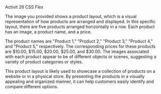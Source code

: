 Activit 26 CSS Flex 

The image you provided shows a product layout, which is a visual representation of how products are arranged and displayed. In this specific layout, there are five products arranged horizontally in a row. Each product has an image, a product name, and a price.

The product names are "Product 1," "Product 2," "Product 3," "Product 4," and "Product 5," respectively. The corresponding prices for these products are $10.00, $15.00, $20.00, $25.00, and $30.00. The images associated with each product appear to be of different objects or scenes, suggesting a variety of product categories or styles.

This product layout is likely used to showcase a collection of products on a website or in a physical store. By presenting the products in a visually appealing and organized manner, it can help customers easily identify and compare different options.
